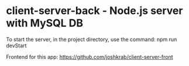 # client-server-back - Node.js server with MySQL DB

To start the server, in the project directory, use the command: npm run devStart

Frontend for this app: https://github.com/joshkrab/client-server-front
